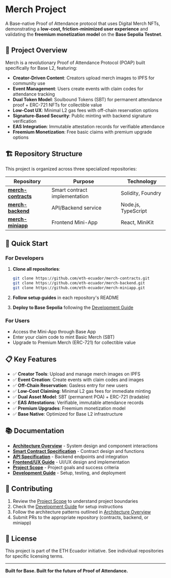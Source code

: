 # Merch Project

A Base-native Proof of Attendance protocol that uses Digital Merch NFTs, demonstrating a **low-cost, friction-minimized user experience** and validating the **freemium monetization model** on the **Base Sepolia Testnet**.

## 🎯 Project Overview

Merch is a revolutionary Proof of Attendance Protocol (POAP) built specifically for Base L2, featuring:

- **Creator-Driven Content**: Creators upload merch images to IPFS for community use
- **Event Management**: Users create events with claim codes for attendance tracking
- **Dual Token Model**: Soulbound Tokens (SBT) for permanent attendance proof + ERC-721 NFTs for collectible value
- **Low-Cost UX**: Minimal L2 gas fees with off-chain reservation options
- **Signature-Based Security**: Public minting with backend signature verification
- **EAS Integration**: Immutable attestation records for verifiable attendance
- **Freemium Monetization**: Free basic claims with premium upgrade options

## 🏗️ Repository Structure

This project is organized across three specialized repositories:

| Repository | Purpose | Technology |
|------------|---------|------------|
| [**merch-contracts**](https://github.com/eth-ecuador/merch-contracts) | Smart contract implementation | Solidity, Foundry |
| [**merch-backend**](https://github.com/eth-ecuador/merch-backend) | API/Backend service | Node.js, TypeScript |
| [**merch-miniapp**](https://github.com/eth-ecuador/merch-miniapp) | Frontend Mini-App | React, MiniKit |

## 🚀 Quick Start

### For Developers

1. **Clone all repositories**:
   ```bash
   git clone https://github.com/eth-ecuador/merch-contracts.git
   git clone https://github.com/eth-ecuador/merch-backend.git
   git clone https://github.com/eth-ecuador/merch-miniapp.git
   ```

2. **Follow setup guides** in each repository's README

3. **Deploy to Base Sepolia** following the [Development Guide](docs/DEVELOPMENT.md)

### For Users

- Access the Mini-App through Base App
- Enter your claim code to mint Basic Merch (SBT)
- Upgrade to Premium Merch (ERC-721) for collectible value

## 📋 Key Features

- ✅ **Creator Tools**: Upload and manage merch images on IPFS
- ✅ **Event Creation**: Create events with claim codes and images
- ✅ **Off-Chain Reservation**: Gasless entry for new users
- ✅ **Low-Cost Claiming**: Minimal L2 gas fees for immediate minting
- ✅ **Dual Asset Model**: SBT (permanent POA) + ERC-721 (tradable)
- ✅ **EAS Attestations**: Verifiable, immutable attendance records
- ✅ **Premium Upgrades**: Freemium monetization model
- ✅ **Base Native**: Optimized for Base L2 infrastructure

## 📚 Documentation

- [**Architecture Overview**](docs/ARCHITECTURE.md) - System design and component interactions
- [**Smart Contract Specification**](docs/SMART_CONTRACTS.md) - Contract design and functions
- [**API Specification**](docs/API_SPECIFICATION.md) - Backend endpoints and integration
- [**Frontend/UX Guide**](docs/FRONTEND_UX.md) - UI/UX design and implementation
- [**Project Scope**](docs/Project_SCOPE.md) - Project goals and success criteria
- [**Development Guide**](docs/DEVELOPMENT.md) - Setup, testing, and deployment

## 🤝 Contributing

1. Review the [Project Scope](docs/Project_SCOPE.md) to understand project boundaries
2. Check the [Development Guide](docs/DEVELOPMENT.md) for setup instructions
3. Follow the architecture patterns outlined in [Architecture Overview](docs/ARCHITECTURE.md)
4. Submit PRs to the appropriate repository (contracts, backend, or miniapp)

## 📄 License

This project is part of the ETH Ecuador initiative. See individual repositories for specific licensing terms.

---

**Built for Base. Built for the future of Proof of Attendance.**
